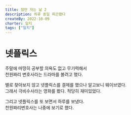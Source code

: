 ```yaml
---
title: 잠만 자는 날 2
description: 하루 종일 피곤했다
createBy: 2022-10-09
charter: 일지
tags: ["일지"]
---
```


# 넷플릭스

주말에 마땅히 공부할 의욕도 없고 무기력해서  
천원짜리 변호사라는 드라마를 볼려고 했다.

별로 찾아보지 않고 넷플릭스를 결제를 했으나 알고보니 웨이브였다.  
그래서 극비수사라는 영화를 봤다. 적당히 재미있었다.

그리고 넷플릭스를 또 보면서 하루를 보냈다.  
천원짜리변호사는 나중에 보기로 했다.
